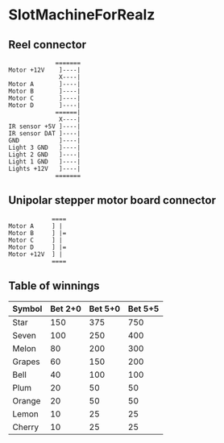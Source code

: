 # SlotMachineForRealz


## Reel connector

```
             =======
Motor +12V    ]----|
              X----|
Motor A       ]----|
Motor B       ]----|
Motor C       ]----|
Motor D       ]----|
             ======|
              X----|
IR sensor +5V ]----|
IR sensor DAT ]----|
GND           ]----|
Light 3 GND   ]----|
Light 2 GND   ]----|
Light 1 GND   ]----|
Lights +12V   ]----|
             =======
```

## Unipolar stepper motor board connector

```
            ====
Motor A     ] |
Motor B     ] |=
Motor C     ] |
Motor D     ] |=
Motor +12V  ] |
            ====
```

## Table of winnings

| Symbol    | Bet 2+0 | Bet 5+0 | Bet 5+5 |
| --------- | ------- | ------- | ------- |
| Star      | 150     | 375     | 750     |
| Seven     | 100     | 250     | 400     |
| Melon     | 80      | 200     | 300     |
| Grapes    | 60      | 150     | 200     |
| Bell      | 40      | 100     | 100     |
| Plum      | 20      | 50      | 50      |
| Orange    | 20      | 50      | 50      |
| Lemon     | 10      | 25      | 25      |
| Cherry    | 10      | 25      | 25      |

